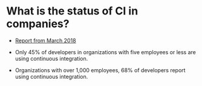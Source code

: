 # What is the status of CI in companies?


* [Report from March 2018](https://www.digitalocean.com/blog/currents-march-2018/)

* Only 45% of developers in organizations with five employees or less are using continuous integration.
* Organizations with over 1,000 employees, 68% of developers report using continuous integration.


